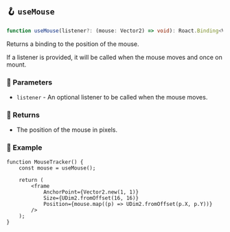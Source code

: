 ## 🪝 `useMouse`

```ts
function useMouse(listener?: (mouse: Vector2) => void): Roact.Binding<Vector2>;
```

Returns a binding to the position of the mouse.

If a listener is provided, it will be called when the mouse moves and once on mount.

### 📕 Parameters

-   `listener` - An optional listener to be called when the mouse moves.

### 📗 Returns

-   The position of the mouse in pixels.

### 📘 Example

```tsx
function MouseTracker() {
	const mouse = useMouse();

	return (
		<frame
			AnchorPoint={Vector2.new(1, 1)}
			Size={UDim2.fromOffset(16, 16)}
			Position={mouse.map((p) => UDim2.fromOffset(p.X, p.Y))}
		/>
	);
}
```
